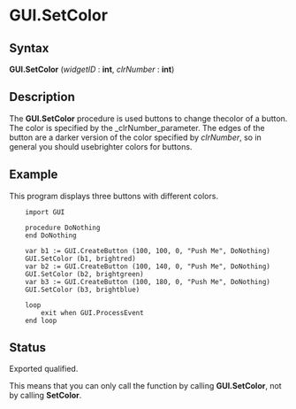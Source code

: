 
# GUI.SetColor

## Syntax
**GUI.SetColor** (_widgetID_ : **int**, _clrNumber_ : **int**)

## Description
The **GUI.SetColor** procedure is used buttons to change thecolor of a button.  The color is specified by the _clrNumber_parameter.  The edges of the button are a darker version of the color specified by _clrNumber_, so in general you should usebrighter colors for buttons.


## Example
This program displays three buttons with different colors.



        import GUI

        procedure DoNothing
        end DoNothing

        var b1 := GUI.CreateButton (100, 100, 0, "Push Me", DoNothing)
        GUI.SetColor (b1, brightred)
        var b2 := GUI.CreateButton (100, 140, 0, "Push Me", DoNothing)
        GUI.SetColor (b2, brightgreen)
        var b3 := GUI.CreateButton (100, 180, 0, "Push Me", DoNothing)
        GUI.SetColor (b3, brightblue)

        loop
            exit when GUI.ProcessEvent
        end loop
## Status
Exported qualified.

This means that you can only call the function by calling **GUI.SetColor**, not by calling **SetColor**.

